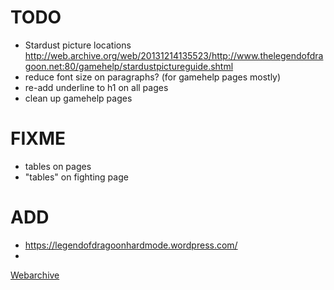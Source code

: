 # TODO
- Stardust picture locations http://web.archive.org/web/20131214135523/http://www.thelegendofdragoon.net:80/gamehelp/stardustpictureguide.shtml
- reduce font size on paragraphs? (for gamehelp pages mostly)
- re-add underline to h1 on all pages
- clean up gamehelp pages

# FIXME
- tables on pages
- "tables" on fighting page

# ADD
- https://legendofdragoonhardmode.wordpress.com/
- 

[Webarchive](https://web.archive.org/web/20150224163944/http://www.thelegendofdragoon.net:80/)